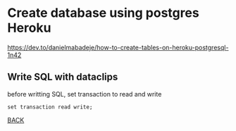 # Create database using postgres Heroku

https://dev.to/danielmabadeje/how-to-create-tables-on-heroku-postgresql-1n42

## Write SQL with dataclips
before writting SQL, set transaction to read and write

```
set transaction read write;
```



[BACK](https://nglthu.github.io/ContainerWebPhpDev/)
